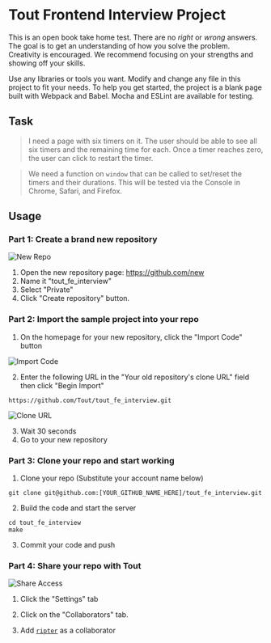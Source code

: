 # Tout Frontend Interview Project

This is an open book take home test. There are no *right* or *wrong* answers. The goal is to get an understanding of how you solve the problem. Creativity is encouraged. We recommend focusing on your strengths and showing off your skills.

Use any libraries or tools you want. Modify and change any file in this project to fit your needs. To help you get started, the project is a blank page built with Webpack and Babel. Mocha and ESLint are available for testing.


## Task
> I need a page with six timers on it. The user should be able to see all six timers and the remaining time for each. Once a timer reaches zero, the user can click to restart the timer.

> We need a function on `window` that can be called to set/reset the timers and their durations. This will be tested via the Console in Chrome, Safari, and Firefox.

## Usage

### Part 1: Create a brand new repository

![New Repo](https://user-images.githubusercontent.com/348581/27461558-5065ead2-576f-11e7-83d7-6044c05f2440.png)

1. Open the new repository page: https://github.com/new
2. Name it "tout_fe_interview"
3. Select "Private"
4. Click "Create repository" button.

### Part 2: Import the sample project into your repo

1. On the homepage for your new repository, click the "Import Code" button

![Import Code](https://user-images.githubusercontent.com/348581/27461557-5065ea6e-576f-11e7-858e-6b44daa74d5d.png)

2. Enter the following URL in the "Your old repository's clone URL" field then click "Begin Import"

```
https://github.com/Tout/tout_fe_interview.git
```

![Clone URL](https://user-images.githubusercontent.com/348581/27461560-507b4256-576f-11e7-921c-da9af30f4014.png)

3. Wait 30 seconds
4. Go to your new repository

### Part 3: Clone your repo and start working

1. Clone your repo (Substitute your account name below)

```
git clone git@github.com:[YOUR_GITHUB_NAME_HERE]/tout_fe_interview.git
```

2. Build the code and start the server

```
cd tout_fe_interview
make
```

3. Commit your code and push

### Part 4: Share your repo with Tout

![Share Access](https://user-images.githubusercontent.com/348581/27461559-50687798-576f-11e7-891f-561e758d9cd6.png)

1. Click the "Settings" tab

2. Click on the "Collaborators" tab.

3. Add [`ripter`](https://github.com/ripter) as a collaborator
